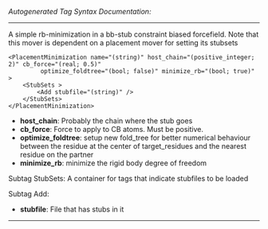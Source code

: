_Autogenerated Tag Syntax Documentation:_

---
A simple rb-minimization in a bb-stub constraint biased forcefield. Note that this mover is dependent on a placement mover for setting its stubsets

```
<PlacementMinimization name="(string)" host_chain="(positive_integer; 2)" cb_force="(real; 0.5)"
         optimize_foldtree="(bool; false)" minimize_rb="(bool; true)" >
    <StubSets >
        <Add stubfile="(string)" />
    </StubSets>
</PlacementMinimization>
```

-   **host_chain**: Probably the chain where the stub goes
-   **cb_force**: Force to apply to CB atoms.  Must be positive.
-   **optimize_foldtree**: setup new fold_tree for better numerical behaviour between the residue at the center of target_residues and the nearest residue on the partner
-   **minimize_rb**: minimize the rigid body degree of freedom


Subtag StubSets:   A container for tags that indicate stubfiles to be loaded



Subtag Add:   

-   **stubfile**: File that has stubs in it

---
